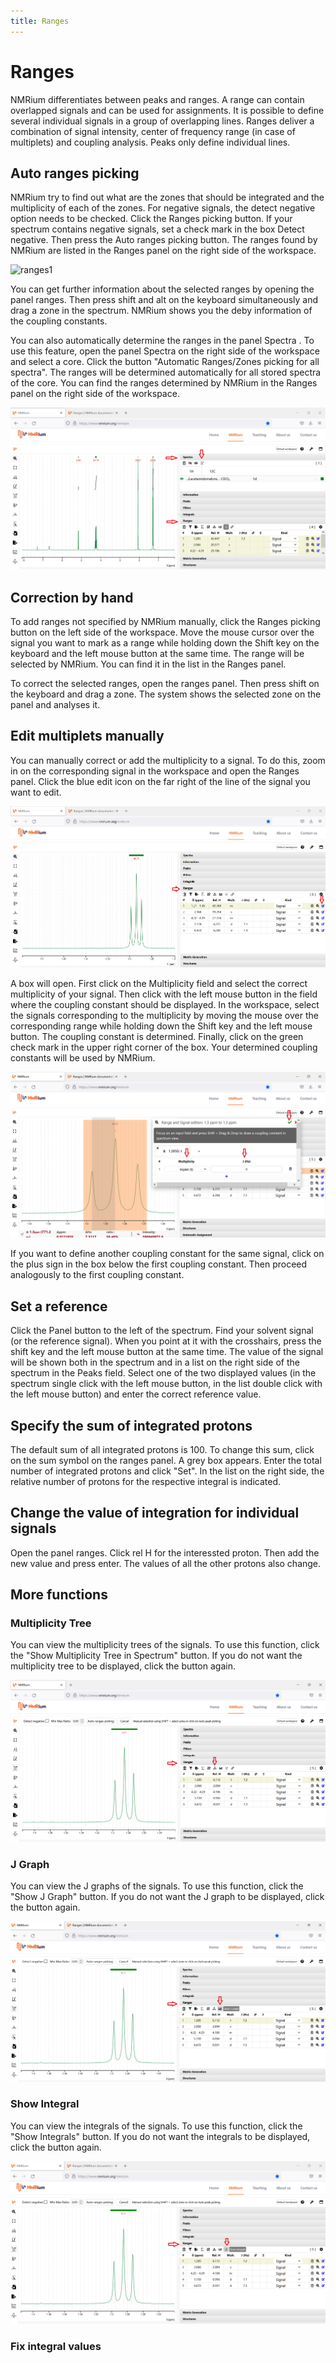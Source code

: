 ```yaml
---
title: Ranges
---
```


# Ranges

NMRium differentiates between peaks and ranges. A range can contain overlapped signals and can be used for assignments. It is possible to define several individual  signals in a group of overlapping lines. Ranges deliver a combination of signal intensity, center of frequency range (in case of multiplets) and coupling analysis. Peaks only define individual lines.

## Auto ranges picking

NMRium try to find out what are the zones that should be integrated and the multiplicity of each of the zones. For negative signals, the detect negative option needs to be checked. 
Click the Ranges picking button. If your spectrum contains negative signals, set a check mark in the box Detect negative. Then press the Auto ranges picking button. The ranges found by NMRium are listed in the Ranges panel on the right side of the workspace.

![ranges1](Ranges1.png)
 
You can get further information about the selected ranges by opening the panel ranges. Then press shift and alt on the keyboard simultaneously and drag a zone in the spectrum. NMRium shows you the deby information of the coupling constants. 

You can also automatically determine the ranges in the panel Spectra . To use this feature, open the panel Spectra on the right side of the workspace and select a core. Click the button "Automatic Ranges/Zones picking for all spectra". The ranges will be determined automatically for all stored spectra of the core. You can find the ranges determined by NMRium in the Ranges panel on the right side of the workspace.

![ranges](Ranges.png)
 
## Correction by hand

To add ranges not specified by NMRium manually, click the Ranges picking button on the left side of the workspace. Move the mouse cursor over the signal you want to mark as a range while holding down the Shift key on the keyboard and the left mouse button at the same time. The range will be selected by NMRium. You can find it in the list in the Ranges panel.

To correct the selected ranges, open the ranges panel. Then press shift on the keyboard and drag a zone. The system shows the selected zone on the panel and analyses it. 

## Edit multiplets manually

You can manually correct or add the multiplicity to a signal. To do this, zoom in on the corresponding signal in the workspace and open the Ranges panel. Click the blue edit icon on the far right of the line of the signal you want to edit. 

![Ranges_manuel](Ranges_manuel.png)

A box will open. First click on the Multiplicity field and select the correct multiplicity of your signal. Then click with the left mouse button in the field where the coupling constant should be displayed. In the workspace, select the signals corresponding to the multiplicity by moving the mouse over the corresponding range while holding down the Shift key and the left mouse button. The coupling constant is determined. Finally, click on the green check mark in the upper right corner of the box. Your determined coupling constants will be used by NMRium.

![Ranges_manuel3](Ranges_manuel3.png)

If you want to define another coupling constant for the same signal, click on the plus sign in the box below the first coupling constant. Then proceed analogously to the first coupling constant.

## Set a reference

Click the Panel button to the left of the spectrum. Find your solvent signal (or the reference signal). When you point at it with the crosshairs, press the shift key and the left mouse button at the same time. The value of the signal will be shown both in the spectrum and in a list on the right side of the spectrum in the Peaks field. Select one of the two displayed values (in the spectrum single click with the left mouse button, in the list double click with the left mouse button) and enter the correct reference value.

## Specify the sum of integrated protons

The default sum of all integrated protons is 100. To change this sum, click on the sum symbol on the ranges panel. A grey box appears. Enter the total number of integrated protons and click "Set". In the list on the right side, the relative number of protons for the respective integral is indicated.

## Change the value of integration for individual signals

Open the panel ranges. Click rel H for the interessted proton. Then add the new value and press enter. The values of all the other protons also change. 

## More functions

### Multiplicity Tree

You can view the multiplicity trees of the signals. To use this function, click the "Show Multiplicity Tree in Spectrum" button. If you do not want the multiplicity tree to be displayed, click the button again.

![Tree](Tree.png)

### J Graph

You can view the J graphs of the signals. To use this function, click the "Show J Graph" button. If you do not want the J graph to be displayed, click the button again.

![J_Graph](J_Graph.png)

### Show Integral

You can view the integrals of the signals. To use this function, click the "Show Integrals" button. If you do not want the integrals to be displayed, click the button again.

![Show_Intergals](Show_Intergals.png)

### Fix integral values

